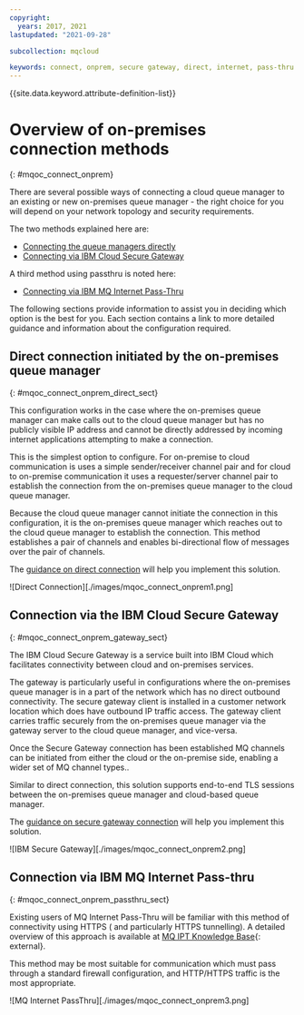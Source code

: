 ```yaml
---
copyright:
  years: 2017, 2021
lastupdated: "2021-09-28"

subcollection: mqcloud

keywords: connect, onprem, secure gateway, direct, internet, pass-thru
---
```


{{site.data.keyword.attribute-definition-list}}

# Overview of on-premises connection methods
{: #mqoc_connect_onprem}

There are several possible ways of connecting a cloud queue manager to an existing or new on-premises queue manager - the right choice for you will depend on your network topology and security requirements.

The two methods explained here are:

* [Connecting the queue managers directly](#mqoc_connect_onprem_direct_sect)
* [Connecting via IBM Cloud Secure Gateway](#mqoc_connect_onprem_gateway_sect)

A third method using passthru is noted here:

* [Connecting via IBM MQ Internet Pass-Thru](#mqoc_connect_onprem_passthru_sect)

The following sections provide information to assist you in deciding which option is the best for you. Each section contains a link to more detailed guidance and information about the configuration required.

## Direct connection initiated by the on-premises queue manager
{: #mqoc_connect_onprem_direct_sect}

This configuration works in the case where the on-premises queue manager can make calls out to the cloud queue manager but has no publicly visible IP address and cannot be directly addressed by incoming internet applications attempting to make a connection.

This is the simplest option to configure. For on-premise to cloud communication is uses a simple sender/receiver channel pair and for cloud to on-premise communication it uses a requester/server channel pair to establish the connection from the on-premises queue manager to the cloud queue manager.

Because the cloud queue manager cannot initiate the connection in this configuration, it is the on-premises queue manager which reaches out to the cloud queue manager to establish the connection. This method establishes a pair of channels and enables bi-directional flow of messages over the pair of channels.

The [guidance on direct connection](/docs/mqcloud?topic=mqcloud-mqoc_connect_onprem_direct) will help you implement this solution.

![Direct Connection][./images/mqoc_connect_onprem1.png]

## Connection via the IBM Cloud Secure Gateway
{: #mqoc_connect_onprem_gateway_sect}

The IBM Cloud Secure Gateway is a service built into IBM Cloud which facilitates connectivity between cloud and on-premises services.

The gateway is particularly useful in configurations where the on-premises queue manager is in a part
of the network which has no direct outbound connectivity. The secure gateway client is installed in a
customer network location which does have outbound IP traffic access. The gateway client carries traffic securely
from the on-premises queue manager via the gateway server to the cloud queue manager, and vice-versa.

Once the Secure Gateway connection has been established MQ channels can be initiated from either the cloud or the on-premise side, enabling a wider set of MQ channel types..

Similar to direct connection, this solution supports end-to-end TLS sessions between the on-premises queue manager and cloud-based queue manager.

The [guidance on secure gateway connection](/docs/mqcloud?topic=mqcloud-mqoc_connect_onprem_gateway) will help you implement this solution.

![IBM Secure Gateway][./images/mqoc_connect_onprem2.png]

## Connection via IBM MQ Internet Pass-thru
{: #mqoc_connect_onprem_passthru_sect}

Existing users of MQ Internet Pass-Thru will be familiar with this method of connectivity using HTTPS ( and particularly HTTPS tunnelling). A detailed overview of this approach is available at [MQ IPT Knowledge Base](https://www.ibm.com/support/knowledgecenter/en/SSFKSJ_latest/com.ibm.mq.ipt.doc/ipt0000_.htm){: external}.

This method may be most suitable for communication which must pass through a standard firewall configuration, and HTTP/HTTPS traffic is the most appropriate.

![MQ Internet PassThru][./images/mqoc_connect_onprem3.png]
